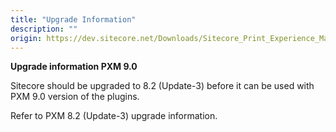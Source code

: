 ```yaml
---
title: "Upgrade Information"
description: ""
origin: https://dev.sitecore.net/Downloads/Sitecore_Print_Experience_Manager/90/Sitecore_Print_Experience_Manager_90/Upgrade_Information
---
```


**Upgrade information PXM 9.0**

Sitecore should be upgraded to 8.2 (Update-3) before it can be used with PXM 9.0 version of the plugins.

Refer to PXM 8.2 (Update-3) upgrade information.